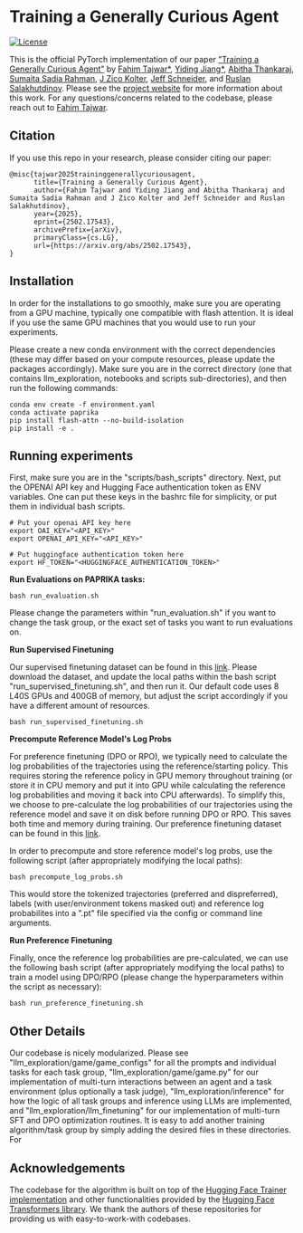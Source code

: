 # Training a Generally Curious Agent
[![License](https://img.shields.io/badge/license-MIT-blue.svg)](https://github.com/rlworkgroup/metaworld/blob/master/LICENSE)

This is the official PyTorch implementation of our paper ["Training a Generally Curious Agent"](https://arxiv.org/abs/2502.17543) by [Fahim Tajwar*](https://tajwarfahim.github.io/), [Yiding Jiang*](https://yidingjiang.github.io/), [Abitha Thankaraj](https://abitha-thankaraj.github.io/), [Sumaita Sadia Rahman](https://www.linkedin.com/in/sumaitasr/), [J Zico Kolter](https://zicokolter.com/), [Jeff Schneider](https://www.cs.cmu.edu/~schneide/), and [Ruslan Salakhutdinov](https://www.cs.cmu.edu/~rsalakhu/). Please see the [project website](https://paprika-llm.github.io/) for more information about this work. For any questions/concerns related to the codebase, please reach out to [Fahim Tajwar](mailto:tajwarfahim932@gmail.com).

## Citation

If you use this repo in your research, please consider citing our paper:

```
@misc{tajwar2025traininggenerallycuriousagent,
      title={Training a Generally Curious Agent}, 
      author={Fahim Tajwar and Yiding Jiang and Abitha Thankaraj and Sumaita Sadia Rahman and J Zico Kolter and Jeff Schneider and Ruslan Salakhutdinov},
      year={2025},
      eprint={2502.17543},
      archivePrefix={arXiv},
      primaryClass={cs.LG},
      url={https://arxiv.org/abs/2502.17543}, 
}
```

## Installation

In order for the installations to go smoothly, make sure you are operating from a GPU machine, typically one compatible with flash attention. It is ideal if you use the same GPU machines that you would use to run your experiments. 

Please create a new conda environment with the correct dependencies (these may differ based on your compute resources, please update the packages accordingly). Make sure you are in the correct directory (one that contains llm_exploration, notebooks and scripts sub-directories), and then run the following commands:

```
conda env create -f environment.yaml
conda activate paprika
pip install flash-attn --no-build-isolation
pip install -e .
```

## Running experiments

First, make sure you are in the "scripts/bash_scripts" directory. Next, put the OPENAI API key and Hugging Face authentication token as ENV variables. One can put these keys in the bashrc file for simplicity, or put them in individual bash scripts.

```
# Put your openai API key here
export OAI_KEY="<API_KEY>"
export OPENAI_API_KEY="<API_KEY>"

# Put huggingface authentication token here
export HF_TOKEN="<HUGGINGFACE_AUTHENTICATION_TOKEN>"
```

**Run Evaluations on PAPRIKA tasks:**

```
bash run_evaluation.sh
```

Please change the parameters within "run_evaluation.sh" if you want to change the task group, or the exact set of tasks you want to run evaluations on.


**Run Supervised Finetuning**

Our supervised finetuning dataset can be found in this [link](https://huggingface.co/datasets/ftajwar/paprika_SFT_dataset). Please download the dataset, and update the local paths within the bash script "run_supervised_finetuning.sh", and then run it. Our default code uses 8 L40S GPUs and 400GB of memory, but adjust the script accordingly if you have a different amount of resources.

```
bash run_supervised_finetuning.sh
```

**Precompute Reference Model's Log Probs**

For preference finetuning (DPO or RPO), we typically need to calculate the log probabilities of the trajectories using the reference/starting policy. This requires storing the reference policy in GPU memory throughout training (or store it in CPU memory and put it into GPU while calculating the reference log probabilities and moving it back into CPU afterwards). To simplify this, we choose to pre-calculate the log probabilities of our trajectories using the reference model and save it on disk before running DPO or RPO. This saves both time and memory during training. Our preference finetuning dataset can be found in this [link](https://huggingface.co/datasets/ftajwar/paprika_preference_dataset).

In order to precompute and store reference model's log probs, use the following script (after appropriately modifying the local paths):

```
bash precompute_log_probs.sh
```

This would store the tokenized trajectories (preferred and dispreferred), labels (with user/environment tokens masked out) and reference log probabilites into a ".pt" file specified via the config or command line arguments.

**Run Preference Finetuning**

Finally, once the reference log probabilities are pre-calculated, we can use the following bash script (after appropriately modifying the local paths) to train a model using DPO/RPO (please change the hyperparameters within the script as necessary):

```
bash run_preference_finetuning.sh
```

## Other Details

Our codebase is nicely modularized. Please see "llm_exploration/game/game_configs" for all the prompts and individual tasks for each task group, "llm_exploration/game/game.py" for our implementation of multi-turn interactions between an agent and a task environment (plus optionally a task judge), "llm_exploration/inference" for how the logic of all task groups and inference using LLMs are implemented, and "llm_exploration/llm_finetuning" for our implementation of multi-turn SFT and DPO optimization routines. It is easy to add another training algorithm/task group by simply adding the desired files in these directories. For 

## Acknowledgements

The codebase for the algorithm is built on top of the [Hugging Face Trainer implementation](https://huggingface.co/docs/transformers/en/main_classes/trainer) and other functionalities provided by the [Hugging Face Transformers library](https://github.com/huggingface/transformers). We thank the authors of these repositories for providing us with easy-to-work-with codebases.
